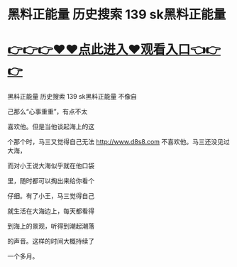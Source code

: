 # 黑料正能量 历史搜索 139 sk黑料正能量

# <a href="https://github.com/bitezs/bite/issues/1">👉👉👉♥♥点此进入♥观看入口👈👉👉</a>

黑料正能量 历史搜索 139 sk黑料正能量
不像自

己那么“心事重重”，有点不太

喜欢他。但是当他谈起海上的这

个那个时，马三又觉得自己无法
http://www.d8s8.com
不喜欢他。马三还没见过大海，

而对小王说大海似乎就在他口袋

里，随时都可以掏出来给你看个

仔细。有了小王，马三觉得自己

就生活在大海边上，每天都看得

到海上的景观，听得到潮起潮落

的声音。这样的时间大概持续了

一个多月。
